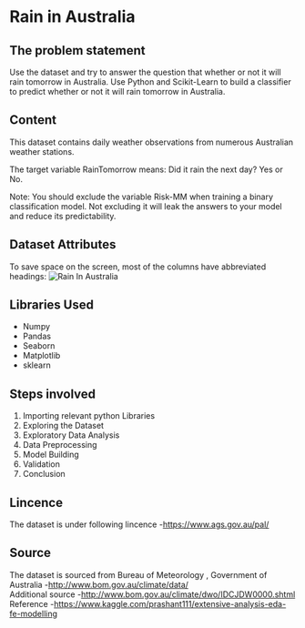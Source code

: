 # Rain in Australia
## The problem statement

Use the dataset and try to answer the question that whether or not it will rain tomorrow in Australia. Use Python and Scikit-Learn
to build a classifier to predict whether or not it will rain tomorrow in Australia. 

## Content

This dataset contains daily weather observations from numerous Australian weather stations.

The target variable RainTomorrow means: Did it rain the next day? Yes or No.

Note: You should exclude the variable Risk-MM when training a binary classification model. Not excluding it will leak the answers to your model and reduce its predictability.

## Dataset Attributes
To save space on the screen, most of the columns have abbreviated headings:
![Rain In Australia](https://github.com/decodrtechnologies/Data-Science/blob/master/Rain_in_Australia/data.PNG)

## Libraries Used
* Numpy
* Pandas
* Seaborn
* Matplotlib
* sklearn

## Steps involved
1. Importing relevant python Libraries
2. Exploring the Dataset
3. Exploratory Data Analysis
4. Data Preprocessing
5. Model Building
6. Validation
7. Conclusion

## Lincence
The dataset is under following lincence -https://www.ags.gov.au/pal/

## Source
The dataset is sourced from Bureau of Meteorology , Government of Australia -http://www.bom.gov.au/climate/data/     
Additional source -http://www.bom.gov.au/climate/dwo/IDCJDW0000.shtml             
Reference -https://www.kaggle.com/prashant111/extensive-analysis-eda-fe-modelling
